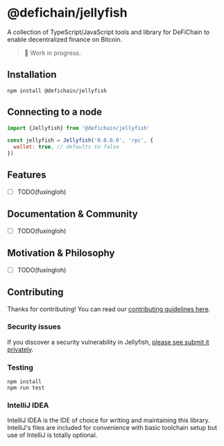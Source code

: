 # @defichain/jellyfish

A collection of TypeScript/JavaScript tools and library for DeFiChain to enable decentralized finance on Bitcoin.

> 🚧 Work in progress.

## Installation

```shell
npm install @defichain/jellyfish
```

## Connecting to a node

```js
import {Jellyfish} from '@defichain/jellyfish'

const jellyfish = Jellyfish('0.0.0.0', 'rpc', {
  wallet: true, // defaults to false
})
```

## Features

- [ ] TODO(fuxingloh)

## Documentation & Community

- [ ] TODO(fuxingloh)

## Motivation & Philosophy

- [ ] TODO(fuxingloh)

## Contributing

Thanks for contributing! You can read our [contributing guidelines here](CONTRIBUTING.md).

### Security issues

If you discover a security vulnerability in
Jellyfish, [please see submit it privately](https://github.com/DeFiCh/.github/blob/main/SECURITY.md).

### Testing

```shell
npm install
npm run test
```

### IntelliJ IDEA

IntelliJ IDEA is the IDE of choice for writing and maintaining this library. IntelliJ's files are included for
convenience with basic toolchain setup but use of IntelliJ is totally optional.
